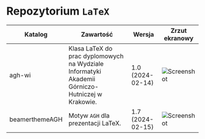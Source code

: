 # Repozytorium `LaTeX`
| Katalog        | Zawartość | Wersja | Zrzut ekranowy |
| -              | -         | -      | -              |
| agh-wi         | Klasa LaTeX do prac dyplomowych na Wydziale Informatyki Akademii Górniczo-Hutniczej w Krakowie. |  1.0 (2024-02-14) |![Screenshot](https://www.icsr.agh.edu.pl/~polak/agh-wi.png "Strona tytułowa") |
| beamerthemeAGH | Motyw `AGH` dla prezentacji LaTeX. |1.7 (2024-02-15) | ![Screenshot](http://www.icsr.agh.edu.pl/~polak/wms/beamer-AGH.big.png "Slajd tytułowy") |